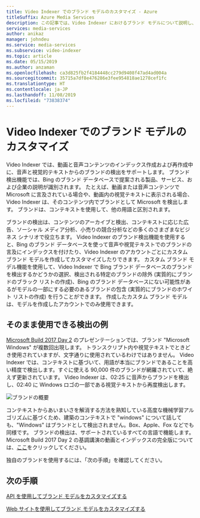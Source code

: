 ```yaml
---
title: Video Indexer でのブランド モデルのカスタマイズ - Azure
titleSuffix: Azure Media Services
description: この記事では、Video Indexer におけるブランド モデルについて説明し、そのカスタマイズ方法の概要を示します。
services: media-services
author: anikaz
manager: johndeu
ms.service: media-services
ms.subservice: video-indexer
ms.topic: article
ms.date: 05/15/2019
ms.author: anzaman
ms.openlocfilehash: ca3d825fb2f4184448cc279d9408f47ad4ad004a
ms.sourcegitcommit: 35715a7df8e476286e3fee954818ae1278cef1fc
ms.translationtype: HT
ms.contentlocale: ja-JP
ms.lasthandoff: 11/08/2019
ms.locfileid: "73838374"
---
```

# <a name="customize-a-brands-model-in-video-indexer"></a>Video Indexer でのブランド モデルのカスタマイズ

Video Indexer では、動画と音声コンテンツのインデックス作成および再作成中に、音声と視覚的テキストからのブランドの検出をサポートします。 ブランド検出機能では、Bing のブランド データベースで提案される製品、サービス、および企業の説明が識別されます。 たとえば、動画または音声コンテンツで Microsoft に言及されている場合や、動画内の視覚テキストに表示される場合、Video Indexer は、そのコンテンツ内でブランドとして Microsoft を検出します。 ブランドは、コンテキストを使用して、他の用語と区別されます。

ブランドの検出は、コンテンツのアーカイブと検出、コンテキストに応じた広告、ソーシャル メディア分析、小売りの競合分析などの多くのさまざまなビジネス シナリオで役立ちます。 Video Indexer のブランド検出機能を使用すると、Bing のブランド データベースを使って音声や視覚テキストでのブランドの言及にインデックスを付けたり、Video Indexer のアカウントごとにカスタム ブランド モデルを作成してカスタマイズしたりできます。 カスタム ブランド モデル機能を使用して、Video Indexer で Bing ブランド データベースのブランドを検出するかどうかの選択、検出される特定のブランドの除外 (実質的にブランドのブラック リストの作成)、Bing のブランド データベースにない可能性があるがモデルの一部にする必要のあるブランドの包含 (実質的にブランドのホワイト リストの作成) を行うことができます。 作成したカスタム ブランド モデルは、モデルを作成したアカウントでのみ使用できます。

## <a name="out-of-the-box-detection-example"></a>そのまま使用できる検出の例

[Microsoft Build 2017 Day 2](https://www.videoindexer.ai/media/ed6ede78ad/) のプレゼンテーションでは、ブランド "Microsoft Windows" が複数回出現します。 トランスクリプト内や視覚テキストでときどき使用されていますが、文字通りに使用されているわけではありません。 Video Indexer では、コンテキストに基づいて、用語が本当にブランドであることを高い精度で検出します。すぐに使える 90,000 件のブランドが網羅されていて、絶えず更新されています。 Video Indexer は、02:25 に音声からブランドを検出し、02:40 に Windows ロゴの一部である視覚テキストから再度検出します。

![ブランドの概要](./media/content-model-customization/brands-overview.png)

コンテキストからあいまいさを解消する方法を熟知している高度な機械学習アルゴリズムに基づくため、建築のコンテキストで "windows" について話しても、"Windows" はブランドとして検出されません。Box、Apple、Fox などでも同様です。 ブランドの検出は、サポートされているすべての言語で機能します。 Microsoft Build 2017 Day 2 の基調講演の動画とインデックスの完全版については、[ここ](https://www.videoindexer.ai/media/ed6ede78ad/)をクリックしてください。

独自のブランドを使用するには、「次の手順」を確認してください。

## <a name="next-steps"></a>次の手順

[API を使用してブランド モデルをカスタマイズする](customize-brands-model-with-api.md)

[Web サイトを使用してブランド モデルをカスタマイズする](customize-brands-model-with-website.md)
